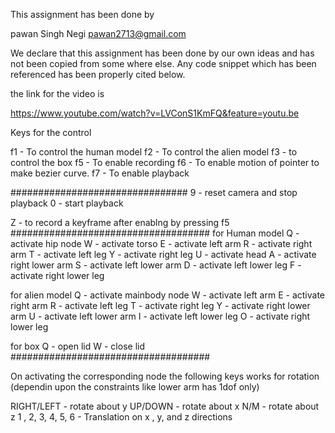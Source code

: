 This assignment has been done by 

pawan Singh Negi pawan2713@gmail.com 

We declare that this assignment has been done by our own ideas
and has not been copied from some where else. Any code snippet
which has been referenced has been properly cited below.

the link for the video is 

https://www.youtube.com/watch?v=LVConS1KmFQ&feature=youtu.be

Keys for the control

f1 - To control the human model
f2 - To control the alien model
f3 - to control the box
f5 - To enable recording
f6 - To enable motion of pointer to make bezier curve.
f7 - To enable playback

################################
9 - reset camera and stop playback
0 - start playback

Z - to record a keyframe after enablng by pressing f5
####################################
for Human model
Q - activate hip node
W - activate torso
E - activate left arm
R - activate right arm
T - activate left leg
Y - activate right leg
U - activate head
A - activate right lower arm
S - activate left lower arm
D - activate left lower leg
F - activate right lower leg

for alien model
Q - activate mainbody node
W - activate left arm
E - activate right arm
R - activate left leg
T - activate right leg
Y - activate right lower arm
U - activate left lower arm
I - activate left lower leg
O - activate right lower leg

for box
Q - open lid
W - close lid
####################################

On activating the corresponding node the following keys works for rotation
(dependin upon the constraints like lower arm has 1dof only)

RIGHT/LEFT - rotate about y
UP/DOWN - rotate about x
N/M - rotate about z
1 , 2, 3, 4, 5, 6 - Translation on x , y, and z directions






